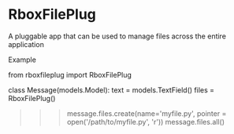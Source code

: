 RboxFilePlug
============

A pluggable app that can be used to manage files across the entire application

Example

from rboxfileplug import RboxFilePlug

class Message(models.Model):
    text = models.TextField()
    files = RboxFilePlug()

>>> message.files.create(name='myfile.py', pointer = open('/path/to/myfile.py', 'r'))
>>>message.files.all()


